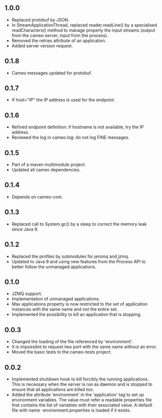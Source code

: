 1.0.0
-----

* Replaced protobuf by JSON.
* In StreamApplicationThread, replaced reader.readLine() by a specialised readCharacters() method to manage properly the input streams (output from the cameo server, input from the process).
* Removed the retries attribute of an application.
* Added server version request.

0.1.8
-----

* Cameo messages updated for protobuf.

0.1.7
-----

* If host="IP" the IP address is used for the endpoint.

0.1.6
-----

* Refined endpoint definition: if hostname is not available, try the IP address.
* Reviewed the log in cameo.log: do not log FINE messages.

0.1.5
-----

* Part of a maven multimodule project.
* Updated all cameo dependencies.

0.1.4
-----

* Depends on cameo-com.

0.1.3
-----

* Replaced call to System.gc() by a sleep to correct the memory leak since Java 9.

0.1.2
-----

* Replaced the profiles by submodules for jeromq and jzmq.
* Updated to Java 9 and using new features from the Process API to better follow the unmanaged applications.

0.1.0
-----

* JZMQ support.
* Implementation of unmanaged applications.
* Max applications property is now restricted to the set of application instances with the same name and not the entire set.
* Implemented the possibility to kill an application that is stopping.

0.0.3
-----

* Changed the loading of the file referenced by 'environment'.
* It is impossible to request two port with the same name without an error.
* Moved the basic tests to the cameo-tests project.

0.0.2
-----

* Implemented shutdown hook to kill forcibly the running applications. This is necessary when the server is run as daemon and is stopped to ensure that all applications are killed too.
* Added the attribute 'environment' in the 'application' tag to set up environment variables. The value must refer a readable properties file that contains the list of variables with their associated value. A default file with name <application name>-environment.properties is loaded if it exists. 